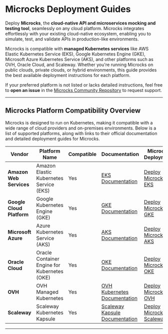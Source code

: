 # Microcks Deployment Guides

Deploy **Microcks**, the **cloud-native API and microservices mocking and testing tool**, seamlessly on any cloud platform. Microcks integrates effortlessly with your existing cloud-native ecosystem, enabling you to simulate, test, and validate APIs in production-like environments.

Microcks is compatible with **managed Kubernetes services** like AWS Elastic Kubernetes Service (EKS), Google Kubernetes Engine (GKE), Microsoft Azure Kubernetes Service (AKS), and other platforms such as OVH, Oracle Cloud, and Scaleway. Whether you're running Microcks on public clouds, private clouds, or hybrid environments, this guide provides the best available deployment instructions for each platform.

If your preferred platform is not listed or lacks detailed instructions, feel free to **open an issue** in the [Microcks Community Repository](https://github.com/microcks/community) to request support.

---

## Microcks Platform Compatibility Overview

Microcks is designed to run on Kubernetes, making it compatible with a wide range of cloud providers and on-premises environments. Below is a list of supported platforms, along with links to their official documentation and detailed deployment guides for Microcks.

| Vendor                     | Platform Name                          | Compatible | Documentation                                                                                                                                      | Microcks Deployment                                                                                   |
|----------------------------|----------------------------------------|------------|----------------------------------------------------------------------------------------------------------------------------------------------------|-------------------------------------------------------------------------------------------------------|
| **Amazon Web Services**    | Amazon Elastic Kubernetes Service (EKS) | Yes        | [EKS Documentation](https://docs.aws.amazon.com/eks/latest/userguide/getting-started.html)                                                         | [Deploy Microcks on EKS](https://github.com/alikhere/project-microcks/tree/main/deployment/cloud-providers/%20%20aws)       |
| **Google Cloud Platform**  | Google Kubernetes Engine (GKE)          | Yes        | [GKE Documentation](https://cloud.google.com/kubernetes-engine/docs/quickstart)                                                                    | [Deploy Microcks on GKE](https://github.com/alikhere/project-microcks/tree/main/deployment/cloud-providers/gcp)       |
| **Microsoft Azure**        | Azure Kubernetes Service (AKS)          | Yes        | [AKS Documentation](https://learn.microsoft.com/en-us/azure/aks/)                                                                                  | [Deploy Microcks on AKS](https://github.com/alikhere/project-microcks/tree/main/deployment/cloud-providers/azure)     |
| **Oracle Cloud**           | Oracle Container Engine for Kubernetes (OKE) | Yes | [OKE Documentation](https://docs.oracle.com/en-us/iaas/Content/ContEng/Concepts/contengoverview.htm)                                               | [Deploy Microcks on OKE](https://github.com/alikhere/project-microcks/tree/main/deployment/cloud-providers/oracle)    |
| **OVH**                    | OVH Managed Kubernetes                  | Yes        | [OVH Kubernetes Documentation](https://docs.ovh.com/gb/en/kubernetes/)                                                                             | [Deploy Microcks on OVH](https://github.com/alikhere/project-microcks/tree/main/deployment/cloud-providers/ovh)       |
| **Scaleway**               | Scaleway Kubernetes Kapsule              | Yes        | [Scaleway Kapsule Documentation](https://www.scaleway.com/en/docs/containers/kapsule/)                                                             | [Deploy Microcks on Scaleway](https://github.com/alikhere/project-microcks/tree/main/deployment/cloud-providers/scaleway) |

---

